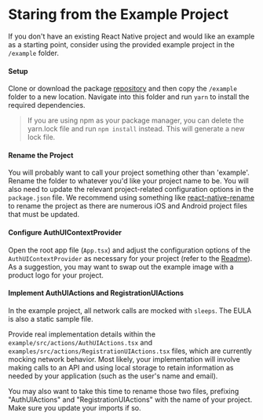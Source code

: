# Staring from the Example Project

If you don't have an existing React Native project and would like an example as a starting point, consider using the provided example project in the `/example` folder.


#### Setup

Clone or download the package [repository](https://github.com/pxblue/react-native-workflows) and then copy the `/example` folder to a new location. Navigate into this folder and run `yarn` to install the required dependencies.

> If you are using npm as your package manager, you can delete the yarn.lock file and run `npm install` instead. This will generate a new lock file.


#### Rename the Project

You will probably want to call your project something other than 'example'. Rename the folder to whatever you'd like your project name to be. You will also need to update the relevant project-related configuration options in the `package.json` file. We recommend using something like [react-native-rename](https://www.npmjs.com/package/react-native-rename) to rename the project as there are numerous iOS and Android project files that must be updated.


#### Configure AuthUIContextProvider

Open the root app file (`App.tsx`) and adjust the configuration options of the `AuthUIContextProvider` as necessary for your project (refer to the [Readme](../README.md)). As a suggestion, you may want to swap out the example image with a product logo for your project.


#### Implement AuthUIActions and RegistrationUIActions

In the example project, all network calls are mocked with `sleeps`. The EULA is also a static sample file.

Provide real implementation details within the `example/src/actions/AuthUIActions.tsx` and `examples/src/actions/RegistrationUIActions.tsx` files, which are currently mocking network behavior. Most likely, your implementation will involve making calls to an API and using local storage to retain information as needed by your application (such as the user's name and email).

You may also want to take this time to rename those two files, prefixing "AuthUIActions" and "RegistrationUIActions" with the name of your project. Make sure you update your imports if so.